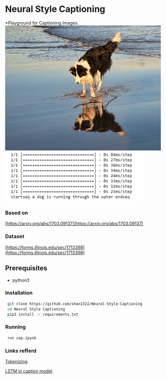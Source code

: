 # Neural Style Captioning
*Playground for Captioning Images.
![Input Image](test/example.jpg)
![Output Captiion](output/output.jpg)
### Based on
[https://arxiv.org/abs/1703.09137](https://arxiv.org/abs/1703.09137)
### Dataset
[https://forms.illinois.edu/sec/1713398](https://forms.illinois.edu/sec/1713398)
## Prerequisites
* python3
### Installation
```sh
 git clone https://github.com/shan1322/Neural-Style-Captioning
 cd Neural Style Captioning
 pip3 install -r requirements.txt
 ```
 ### Running
```sh
 run cap.ipynb
```
### Links refferd
[Tokenizing](https://keras.io/preprocessing/text/).




[LSTM in caption model](https://github.com/keras-team/keras/blob/master/examples/lstm_text_generation.py).




